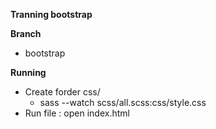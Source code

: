 **Tranning bootstrap**

**Branch**
- bootstrap

**Running**
- Create forder css/
    - sass --watch scss/all.scss:css/style.css
- Run file : open index.html

